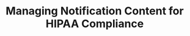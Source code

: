 ---
title: Managing Notification Content for HIPAA Compliance
permalink: /account-security/hipaa-compliant-notifications
keywords: notifications, hipaa, hipaa compliance, hipaa-compliant
summary: ""

layout: general
key: "hipaa-notifications"
toc: true

type: "account-settings"
weight: 5

enterprise: true
enterprise-cta:
  title: "Need HIPAA compliance?"
  url: "?utm_medium=docs&utm_campaign=hipaa-compliance"
  copy: |
    Activating this setting will not, by itself, make your Stitch account HIPAA compliant. As part of an Enterprise plan, Stitch can ensure PHI is handled in compliance with HIPAA. [Contact Stitch Sales for more info]({{ site.sales | append: page.enterprise-cta.url }}).

sections:
  - title: "Update account notification content"
    anchor: "update-account-notification-content"
    summary: "How to manage your account's notification settings"
    content: |
      The {{ app.buttons.suppress-plaintext-notifications }} setting in the **Notifications** section will do just that - suppress plain-text messages in email notifications. This setting is used in compliance with HIPAA requirements to prevent sensitive data from being sent via notifications.

      Check the {{ app.buttons.suppress-plaintext-notifications }} checkbox and click the {{ app.buttons.notification-settings }} button to enable plain-text suppressions in notification emails.
---